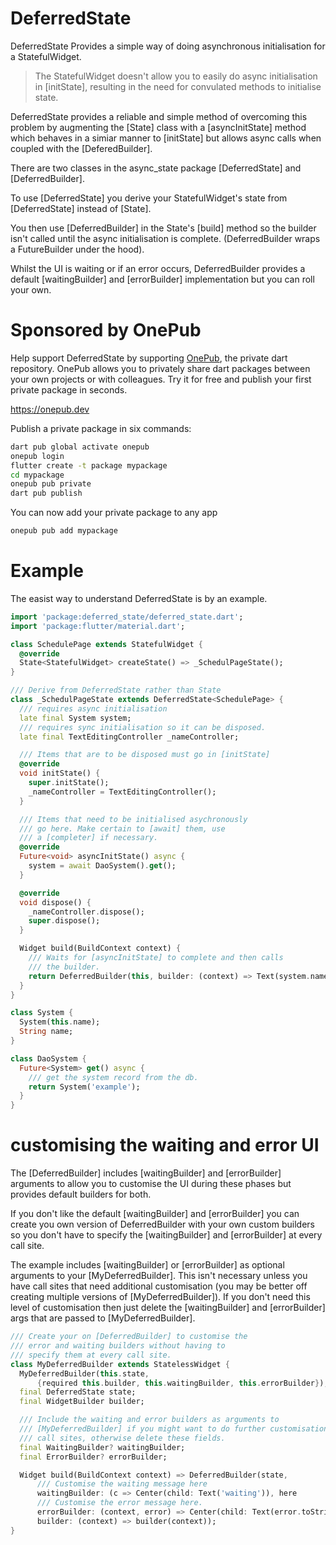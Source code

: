 # DeferredState

DeferredState Provides a simple way of doing asynchronous initialisation for a StatefulWidget.

> The StatefulWidget doesn't allow you to easily do async
initialisation in [initState], resulting in the need for convulated methods to initialise state.

DeferredState provides a reliable and simple method of overcoming this
problem by augmenting the [State] class with a [asyncInitState] method which 
behaves in a simiar manner to [initState] but allows async calls when
coupled with the [DeferedBuilder].

There are two classes in the async_state package [DeferredState] and [DeferredBuilder].  

To use [DeferredState] you derive your StatefulWidget's state from [DeferredState] instead of [State].


You then use [DeferredBuilder] in the State's [build] method so the builder
isn't called until the async initialisation is complete. (DeferredBuilder wraps a 
FutureBuilder under the hood).

Whilst the UI is waiting or if an error occurs, DeferredBuilder provides a default 
[waitingBuilder] and [errorBuilder] implementation but you can roll your own.


# Sponsored by OnePub
Help support DeferredState by supporting [OnePub](https://onepub.dev), the private dart repository.
OnePub allows you to privately share dart packages between your own projects or with colleagues.
Try it for free and publish your first private package in seconds.

https://onepub.dev

Publish a private package in six commands:
```bash
dart pub global activate onepub
onepub login
flutter create -t package mypackage
cd mypackage
onepub pub private
dart pub publish
```
You can now add your private package to any app
```bash
onepub pub add mypackage
```

# Example
The easist way to understand DeferredState is by an example.

```dart
import 'package:deferred_state/deferred_state.dart';
import 'package:flutter/material.dart';

class SchedulePage extends StatefulWidget {
  @override
  State<StatefulWidget> createState() => _SchedulPageState();
}

/// Derive from DeferredState rather than State
class _SchedulPageState extends DeferredState<SchedulePage> {
  /// requires async initialisation
  late final System system;
  /// requires sync initialisation so it can be disposed.
  late final TextEditingController _nameController;

  /// Items that are to be disposed must go in [initState]
  @override
  void initState() {
    super.initState();
    _nameController = TextEditingController();
  }

  /// Items that need to be initialised asychronously 
  /// go here. Make certain to [await] them, use 
  /// a [completer] if necessary.
  @override
  Future<void> asyncInitState() async {
    system = await DaoSystem().get();
  }

  @override
  void dispose() {
    _nameController.dispose();
    super.dispose();
  }

  Widget build(BuildContext context) {
    /// Waits for [asyncInitState] to complete and then calls
    /// the builder.
    return DeferredBuilder(this, builder: (context) => Text(system.name));
  }
}

class System {
  System(this.name);
  String name;
}

class DaoSystem {
  Future<System> get() async {
    /// get the system record from the db.
    return System('example');
  }
}

```

# customising the waiting and error UI
The [DeferredBuilder] includes [waitingBuilder] and  [errorBuilder] arguments 
to allow you to customise the UI during these phases but provides default 
builders for both.

If you don't like the default [waitingBuilder] and [errorBuilder] you can create you own version of DeferredBuilder with
your own custom builders so you don't have to specify the 
[waitingBuilder] and [errorBuilder] at every call 
site.

The example includes [waitingBuilder] or [errorBuilder] as optional arguments 
to your  [MyDeferredBuilder]. 
This isn't necessary unless you have call sites that need additional 
customisation (you may be better off creating multiple versions of [MyDeferredBuilder]).  If you don't need this level of customisation then
 just delete the [waitingBuilder] and [errorBuilder] args
that are passed to [MyDeferredBuilder].

```dart
/// Create your on [DeferredBuilder] to customise the
/// error and waiting builders without having to
/// specify them at every call site.
class MyDeferredBuilder extends StatelessWidget {
  MyDeferredBuilder(this.state,
      {required this.builder, this.waitingBuilder, this.errorBuilder});
  final DeferredState state;
  final WidgetBuilder builder;

  /// Include the waiting and error builders as arguments to
  /// [MyDeferredBuilder] if you might want to do further customisation at some
  /// call sites, otherwise delete these fields.
  final WaitingBuilder? waitingBuilder;
  final ErrorBuilder? errorBuilder;

  Widget build(BuildContext context) => DeferredBuilder(state,
      /// Customise the waiting message here
      waitingBuilder: (c => Center(child: Text('waiting')), here
      /// Customise the error message here.
      errorBuilder: (context, error) => Center(child: Text(error.toString())),
      builder: (context) => builder(context));
}
```